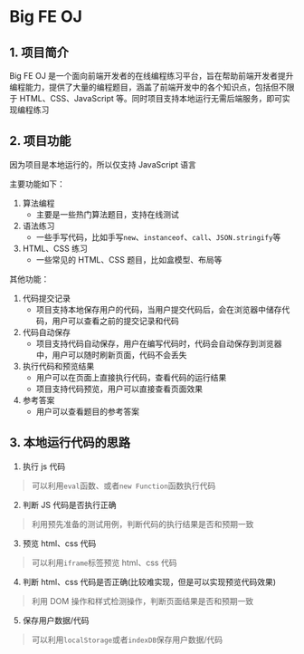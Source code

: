 # Big FE OJ

## 1. 项目简介

Big FE OJ 是一个面向前端开发者的在线编程练习平台，旨在帮助前端开发者提升编程能力，提供了大量的编程题目，涵盖了前端开发中的各个知识点，包括但不限于 HTML、CSS、JavaScript 等。同时项目支持本地运行无需后端服务，即可实现编程练习

## 2. 项目功能

因为项目是本地运行的，所以仅支持 JavaScript 语言

主要功能如下：

1. 算法编程
   - 主要是一些热门算法题目，支持在线测试
2. 语法练习
   - 一些手写代码，比如手写`new`、`instanceof`、`call`、`JSON.stringify`等
3. HTML、CSS 练习
   - 一些常见的 HTML、CSS 题目，比如盒模型、布局等

其他功能：

1. 代码提交记录
   - 项目支持本地保存用户的代码，当用户提交代码后，会在浏览器中储存代码，用户可以查看之前的提交记录和代码
2. 代码自动保存
   - 项目支持代码自动保存，用户在编写代码时，代码会自动保存到浏览器中，用户可以随时刷新页面，代码不会丢失
3. 执行代码和预览结果
   - 用户可以在页面上直接执行代码，查看代码的运行结果
   - 项目支持代码预览，用户可以直接查看页面效果
4. 参考答案
   - 用户可以查看题目的参考答案

## 3. 本地运行代码的思路

1. 执行 js 代码

> 可以利用`eval`函数、或者`new Function`函数执行代码

2. 判断 JS 代码是否执行正确

> 利用预先准备的测试用例，判断代码的执行结果是否和预期一致

3. 预览 html、css 代码

> 可以利用`iframe`标签预览 html、css 代码

4. 判断 html、css 代码是否正确(比较难实现，但是可以实现预览代码效果)

> 利用 DOM 操作和样式检测操作，判断页面结果是否和预期一致

5. 保存用户数据/代码

> 可以利用`localStorage`或者`indexDB`保存用户数据/代码
